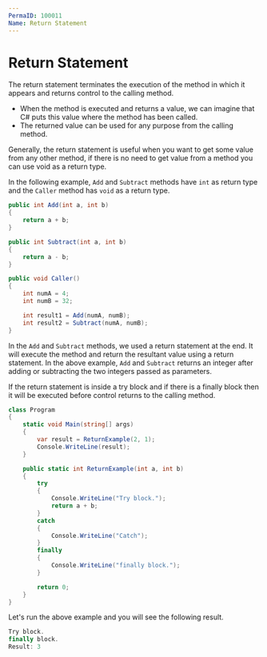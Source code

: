 ```yaml
---
PermaID: 100011
Name: Return Statement
---
```


# Return Statement

The return statement terminates the execution of the method in which it appears and returns control to the calling method. 

 - When the method is executed and returns a value, we can imagine that C# puts this value where the method has been called. 
 - The returned value can be used for any purpose from the calling method.

Generally, the return statement is useful when you want to get some value from any other method, if there is no need to get value from a method you can use void as a return type.

In the following example, `Add` and `Subtract` methods have `int` as return type and the `Caller` method has `void` as a return type.

```csharp
public int Add(int a, int b)
{
    return a + b;
}

public int Subtract(int a, int b)
{
    return a - b;
}

public void Caller()
{
    int numA = 4;
    int numB = 32;

    int result1 = Add(numA, numB);
    int result2 = Subtract(numA, numB);
}
```
In the `Add` and `Subtract` methods, we used a return statement at the end. It will execute the method and return the resultant value using a return statement. In the above example, `Add` and `Subtract` returns an integer after adding or subtracting the two integers passed as parameters.

If the return statement is inside a try block and if there is a finally block then it will be executed before control returns to the calling method.

```csharp
class Program
{
    static void Main(string[] args)
    {
        var result = ReturnExample(2, 1);
        Console.WriteLine(result);
    }

    public static int ReturnExample(int a, int b)
    {
        try
        {
            Console.WriteLine("Try block.");
            return a + b;
        }
        catch
        {
            Console.WriteLine("Catch");
        }
        finally
        {
            Console.WriteLine("finally block.");
        }

        return 0;
    }
}
```

Let's run the above example and you will see the following result.

```csharp
Try block.
finally block.
Result: 3
```
